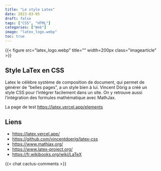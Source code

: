 ```yaml
---
title: "Le style Latex"
date: 2023-03-05
draft: false
tags: ["CSS", "HTML"]
categories: ["Web"]
image: "latex_logo.webp"
toc: true
---
```

{{< figure src="latex_logo.webp" title="" width=200px class="imagearticle" >}}
## Style LaTex en CSS

Latex le célèbre système de composition de document, qui permet de générer de “belles pages”, a un style bien à lui.
Vincent Dörig a créé un style CSS pour l’intégrer facilement dans un site. On y retrouve aussi l’intégration des formules mathématique avec MathJax.

La page de test https://latex.vercel.app/elements

## Liens 
- https://latex.vercel.app/
- https://github.com/vincentdoerig/latex-css
- https://www.mathjax.org/
- https://www.latex-project.org/
- https://fr.wikibooks.org/wiki/LaTeX

{{< chat cactus-comments >}}
